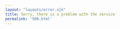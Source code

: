 ```yaml
---
layout: "layouts/error.njk"
title: Sorry, there is a problem with the service
permalink: '500.html'
---
```





